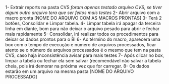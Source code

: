 1- Extrair reports na pasta CVS *foram apenas testado arquivo CVS, se tiver algum outro arquivo tera que ser feitos mais testes*
2- Abrir arquivo com a macro pronta [NOME DO ARQUIVO COM AS MACROS PRONTAS]
3- Terá 2 botões, Consolidar e Limpar tabela.
4- Limpar tabela irá apagar da terceira linha em diante, bom para não deixar o arquivo pesado para abrir e fechar mais rapidamente
5- Consolidar, irá realizar todos os procedimentos para deixar os dados prontos para o BI
6- Ao término do macro, aparecera uma box com o tempo de execução e numero de arquivos processados, ficar atento se o número de arquivos processados é o mesmo que tem na pasta CVS, caso haja inconsistência avisar para mais testes
7- Após clicar no box, limpar a tabela ou fechar ela sem salvar (recomendável não salvar a tabela cheia, pois irá demorar na próxima vez que for carregar.
8- Os dados estarão em um arquivo na mesma pasta [NOME DO ARQUIVO PROCESSADO]
